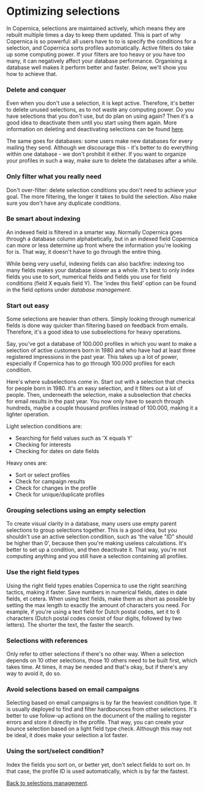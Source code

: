 # Optimizing selections

In Copernica, selections are maintained actively, which means they are rebuilt multiple times a day to keep them updated. This is part of why Copernica is so powerful: all users have to to is specify the conditions for a selection, and Copernica sorts profiles automatically. Active filters do take up some computing power. If your filters are too heavy or you have too many, it can negatively affect your database performance. Organising a database well makes it perform better and faster. Below, we'll show you how to achieve that.

### Delete and conquer
Even when you don't use a selection, it is kept active. Therefore, it's better to delete unused selections, as to not waste any computing power. Do you have selections that you don't use, but do plan on using again? Then it's a good idea to deactivate them until you start using them again. More information on deleting and deactivating selections can be found [here](selections-settings).

The same goes for databases: some users make new databases for every mailing they send. Although we discourage this - it's better to do everything within one database - we don't prohibit it either. If you want to organize your profiles in such a way, make sure to delete the databases after a while.

### Only filter what you really need
Don't over-filter: delete selection conditions you don't need to achieve your goal. The more filtering, the longer it takes to build the selection. Also make sure you don't have any duplicate conditions. 

### Be smart about indexing
An indexed field is filtered in a smarter way. Normally Copernica goes through a database column alphabetically, but in an indexed field Copernica can more or less determine up front where the information you're looking for is. That way, it doesn't have to go through the entire thing.

While being very useful, indexing fields can also backfire: indexing too many fields makes your database slower as a whole. It's best to only index fields you use to sort, numerical fields and fields you use for field conditions (field X equals field Y). 
The 'index this field' option can be found in the field options under *database management*.

### Start out easy
Some selections are heavier than others. Simply looking through numerical fields is done way quicker than filtering based on feedback from emails. Therefore, it's a good idea to use subselections for heavy operations.

Say, you've got a database of 100.000 profiles in which you want to make a selection of active customers born in 1980 and who have had at least three registered impressions in the past year. This takes up a lot of power, especially if Copernica has to go through 100.000 profiles for each condition.

Here's where subselections come in. Start out with a selection that checks for people born in 1980. It's an easy selection, and it filters out a lot of people. Then, underneath the selection, make a subselection that checks for email results in the past year. You now only have to search through hundreds, maybe a couple thousand profiles instead of 100.000, making it a lighter operation.

Light selection conditions are:
- Searching for field values such as 'X equals Y'
- Checking for interests
- Checking for dates on date fields

Heavy ones are:
- Sort or select profiles
- Check for campaign results
- Check for changes in the profile
- Check for unique/duplicate profiles

### Grouping selections using an empty selection
To create visual clarity in a database, many users use empty parent selections to group selections together. This is a good idea, but you shouldn't use an active selection condition, such as 'the value "ID" should be higher than 0', because then you're making useless calculations. It's better to set up a condition, and then deactivate it. That way, you're not computing anything and you still have a selection containing all profiles.

### Use the right field types
Using the right field types enables Copernica to use the right searching tactics, making it faster. Save numbers in numerical fields, dates in date fields, et cetera.
When using text fields, make them as short as possible by setting the max length to exactly the amount of characters you need. For example, if you're using a text field for Dutch postal codes, set it to 6 characters (Dutch postal codes consist of four digits, followed by two letters). The shorter the text, the faster the search.

### Selections with references
Only refer to other selections if there's no other way. When a selection depends on 10 other selections, those 10 others need to be built first, which takes time. At times, it may be needed and that's okay, but if there's any way to avoid it, do so. 

### Avoid selections based on email campaigns
Selecting based on email campaigns is by far the heaviest condition type. It is usually deployed to find and filter hardbounces from other selections. It's better to use follow-up actions on the document of the mailing to register errors and store it directly in the profile. That way, you can create your bounce selection based on a light field type check. Although this may not be ideal, it does make your selection a lot faster.

### Using the sort/select condition?
Index the fields you sort on, or better yet, don't select fields to sort on. In that case, the profile ID is used automatically, which is by far the fastest.

[Back to selections management](./selections-introduction).
